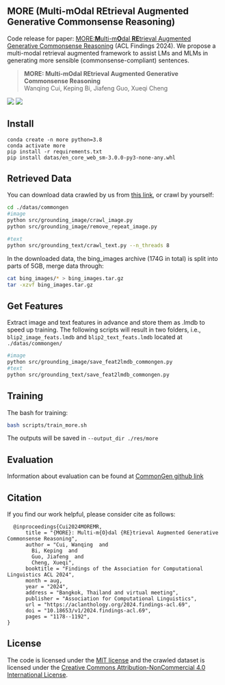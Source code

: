 ## MORE (Multi-mOdal REtrieval Augmented Generative Commonsense Reasoning)

Code release for paper: [MORE:**M**ulti-m**O**dal **RE**trieval Augmented Generative Commonsense Reasoning](https://aclanthology.org/2024.findings-acl.69/) (ACL Findings 2024). We propose a multi-modal retrieval augmented framework to assist LMs and MLMs in generating more sensible (commonsense-compliant) sentences.

> **MORE: Multi-mOdal REtrieval Augmented Generative Commonsense Reasoning** <br>
> Wanqing Cui, Keping Bi, Jiafeng Guo, Xueqi Cheng

[![](https://img.shields.io/badge/-code-green?style=flat-square&logo=github&labelColor=gray)](https://github.com/VickiCui/MORE)
[![](https://img.shields.io/badge/arXiv-2305.01928-b31b1b?style=flat-square)](https://arxiv.org/abs/2402.13625)

## Install
```
conda create -n more python=3.8
conda activate more
pip install -r requirements.txt
pip install datas/en_core_web_sm-3.0.0-py3-none-any.whl
```

## Retrieved Data

You can download data crawled by us from [this link](https://huggingface.co/datasets/VickiCui/MORE), or crawl by yourself:
```bash
cd ./datas/commongen
#image
python src/grounding_image/crawl_image.py
python src/grounding_image/remove_repeat_image.py

#text
python src/grounding_text/crawl_text.py --n_threads 8
```
In the downloaded data, the bing_images archive (174G in total) is split into parts of 5GB, merge data through:
```bash
cat bing_images/* > bing_images.tar.gz
tar -xzvf bing_images.tar.gz
```


## Get Features
Extract image and text features in advance and store them as .lmdb to speed up training. The following scripts will result in two folders, i.e., `blip2_image_feats.lmdb` and `blip2_text_feats.lmdb` located at `./datas/commongen/`

```bash
#image
python src/grounding_image/save_feat2lmdb_commongen.py
#text
python src/grounding_text/save_feat2lmdb_commongen.py
```

## Training
The bash for training:

```bash
bash scripts/train_more.sh
```
The outputs will be saved in `--output_dir ./res/more`


## Evaluation
Information about evaluation can be found at [CommonGen github link](https://github.com/INK-USC/CommonGen/tree/master/evaluation)

## Citation
If you find our work helpful, please consider cite as follows:

```
  @inproceedings{Cui2024MOREMR,
      title = "{MORE}: Multi-m{O}dal {RE}trieval Augmented Generative Commonsense Reasoning",
      author = "Cui, Wanqing  and
        Bi, Keping  and
        Guo, Jiafeng  and
        Cheng, Xueqi",
      booktitle = "Findings of the Association for Computational Linguistics ACL 2024",
      month = aug,
      year = "2024",
      address = "Bangkok, Thailand and virtual meeting",
      publisher = "Association for Computational Linguistics",
      url = "https://aclanthology.org/2024.findings-acl.69",
      doi = "10.18653/v1/2024.findings-acl.69",
      pages = "1178--1192",
}
```

## License
The code is licensed under the [MIT license](./LICENSE) and the crawled dataset is licensed under the <a rel="license" href="http://creativecommons.org/licenses/by-nc/4.0/">Creative Commons Attribution-NonCommercial 4.0 International License</a>.



